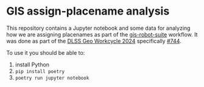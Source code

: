 # GIS assign-placename analysis

This repository contains a Jupyter notebook and some data for analyzing how we are assigning placenames as part of the [gis-robot-suite] workflow. It was done as part of the [DLSS Geo Workcycle 2024](https://github.com/orgs/sul-dlss/projects/49/) specifically [#744](https://github.com/sul-dlss/gis-robot-suite/issues/744).

[gis-robot-suite]: https://github.com/sul-dlss/gis-robot-suite

To use it you should be able to:

1. install Python
2. `pip install poetry`
3. `poetry run jupyter notebook`


